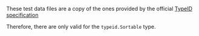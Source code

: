 These test data files are a copy of the ones provided by the official
[TypeID specification](https://github.com/jetpack-io/typeid)

Therefore, there are only valid for the `typeid.Sortable` type.